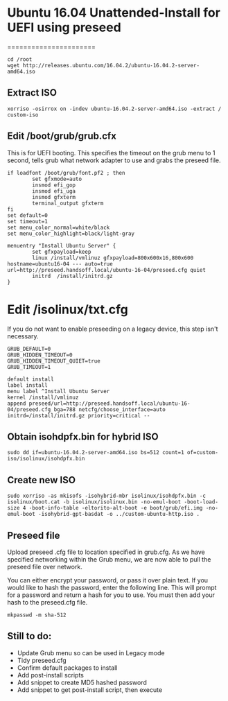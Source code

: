# Ubuntu 16.04 Unattended-Install for UEFI using preseed
======================


    cd /root
    wget http://releases.ubuntu.com/16.04.2/ubuntu-16.04.2-server-amd64.iso

## Extract ISO
    xorriso -osirrox on -indev ubuntu-16.04.2-server-amd64.iso -extract / custom-iso

## Edit /boot/grub/grub.cfx
This is for UEFI booting. This specifies the timeout on the grub menu to 1 second, tells grub what network adapter to use and grabs the preseed file.

    if loadfont /boot/grub/font.pf2 ; then
            set gfxmode=auto
            insmod efi_gop
            insmod efi_uga
            insmod gfxterm
            terminal_output gfxterm
    fi
    set default=0
    set timeout=1
    set menu_color_normal=white/black
    set menu_color_highlight=black/light-gray

    menuentry "Install Ubuntu Server" {
            set gfxpayload=keep
            linux /install/vmlinuz gfxpayload=800x600x16,800x600 hostname=ubuntu16-04 --- auto=true url=http://preseed.handsoff.local/ubuntu-16-04/preseed.cfg quiet
            initrd  /install/initrd.gz
    }

# Edit /isolinux/txt.cfg
If you do not want to enable preseeding on a legacy device, this step isn't necessary.

    GRUB_DEFAULT=0
    GRUB_HIDDEN_TIMEOUT=0
    GRUB_HIDDEN_TIMEOUT_QUIET=true
    GRUB_TIMEOUT=1

    default install
    label install
    menu label ^Install Ubuntu Server
    kernel /install/vmlinuz
    append preseed/url=http://preseed.handsoff.local/ubuntu-16-04/preseed.cfg bga=788 netcfg/choose_interface=auto initrd=/install/initrd.gz priority=critical --

## Obtain isohdpfx.bin for hybrid ISO
    sudo dd if=ubuntu-16.04.2-server-amd64.iso bs=512 count=1 of=custom-iso/isolinux/isohdpfx.bin

## Create new ISO
    sudo xorriso -as mkisofs -isohybrid-mbr isolinux/isohdpfx.bin -c isolinux/boot.cat -b isolinux/isolinux.bin -no-emul-boot -boot-load-size 4 -boot-info-table -eltorito-alt-boot -e boot/grub/efi.img -no-emul-boot -isohybrid-gpt-basdat -o ../custom-ubuntu-http.iso .
    
## Preseed file
Upload preseed .cfg file to location specified in grub.cfg. As we have specified networking within the Grub menu, we are now able to pull the preseed file over network.

You can either encrypt your password, or pass it over plain text. If you would like to hash the password, enter the following line. This will prompt for a password and return a hash for you to use. You must then add your hash to the preseed.cfg file.
    
    mkpasswd -m sha-512

## Still to do:
* Update Grub menu so can be used in Legacy mode
* Tidy preseed.cfg
* Confirm default packages to install
* Add post-install scripts
* Add snippet to create MD5 hashed password
* Add snippet to get post-install script, then execute
